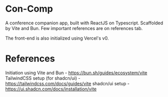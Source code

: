 # Con-Comp

A conference companion app, built with ReactJS on Typescript. Scaffolded by Vite and Bun. Few important references are on references tab.

The front-end is also initialized using Vercel's v0.

# References

Initiation using Vite and Bun - https://bun.sh/guides/ecosystem/vite
TailwindCSS setup (for shadcn/ui) - https://tailwindcss.com/docs/guides/vite
shadcn/ui setup - https://ui.shadcn.com/docs/installation/vite